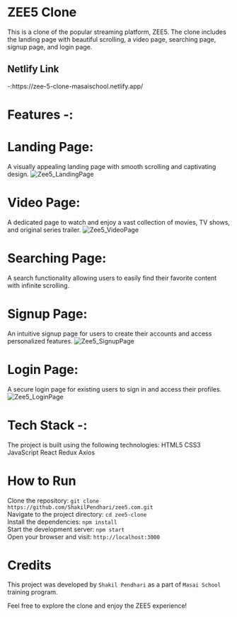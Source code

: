 # ZEE5 Clone
This is a clone of the popular streaming platform, ZEE5. The clone includes the landing page with beautiful scrolling, a video page, searching page, signup page, and login page.
 <h2>Netlify Link</h2>-:https://zee-5-clone-masaischool.netlify.app/<br/>

# Features -:

# Landing Page:
A visually appealing landing page with smooth scrolling and captivating design.
![Zee5_LandingPage](https://github.com/ShakilPendhari/zee5.com/assets/107555598/f774081b-4e85-4f17-bad3-2c983b4f1ef8)


# Video Page:
A dedicated page to watch and enjoy a vast collection of movies, TV shows, and original series trailer.
![Zee5_VideoPage](https://github.com/ShakilPendhari/zee5.com/assets/107555598/fa505833-b9eb-4262-9096-1490ed037095)


# Searching Page: 
A search functionality allowing users to easily find their favorite content with infinite scrolling.


# Signup Page: 
An intuitive signup page for users to create their accounts and access personalized features.
![Zee5_SignupPage](https://github.com/ShakilPendhari/zee5.com/assets/107555598/5706e98e-967a-480f-ba16-1e027b05488f)


# Login Page:
A secure login page for existing users to sign in and access their profiles.
![Zee5_LoginPage](https://github.com/ShakilPendhari/zee5.com/assets/107555598/09f6627e-50fa-49e5-8983-bb5b0547d04f)


# Tech Stack -:
The project is built using the following technologies:
HTML5
CSS3
JavaScript
React
Redux
Axios

# How to Run
Clone the repository:   ``` git clone https://github.com/ShakilPendhari/zee5.com.git ``` <br/>
Navigate to the project directory:   ``` cd zee5-clone ``` <br/>
Install the dependencies:   ``` npm install ``` <br/>
Start the development server:   ``` npm start ``` <br/>
Open your browser and visit:   ``` http://localhost:3000 ``` <br/>

# Credits
This project was developed by ```Shakil Pendhari``` as a part of ```Masai School``` training program.

Feel free to explore the clone and enjoy the ZEE5 experience!
